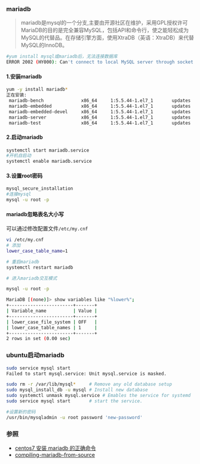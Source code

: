 ### mariadb

> mariadb是mysql的一个分支,主要由开源社区在维护，采用GPL授权许可 MariaDB的目的是完全兼容MySQL，包括API和命令行，使之能轻松成为MySQL的代替品。在存储引擎方面，使用XtraDB（英语：XtraDB）来代替MySQL的InnoDB。

```bash
#yum install mysql或mariadb后，无法连接数据库
ERROR 2002 (HY000): Can't connect to local MySQL server through socket '/var/lib/mysql/mysql.sock' (2)
```

#### 1.安装mariadb

```bash
yum -y install mariadb*
正在安装:
 mariadb-bench              x86_64     1:5.5.44-1.el7_1       updates     385 k
 mariadb-embedded           x86_64     1:5.5.44-1.el7_1       updates     3.6 M
 mariadb-embedded-devel     x86_64     1:5.5.44-1.el7_1       updates     7.4 M
 mariadb-server             x86_64     1:5.5.44-1.el7_1       updates      11 M
 mariadb-test               x86_64     1:5.5.44-1.el7_1       updates     8.0 M
```

#### 2.启动mariadb

```bash
systemctl start mariadb.service  
#开机自启动
systemctl enable mariadb.service
```

#### 3.设置root密码

```bash
mysql_secure_installation
#连接mysql
mysql -u root -p
```

#### mariadb忽略表名大小写

可以通过修改配置文件`/etc/my.cnf`

```bash
vi /etc/my.cnf
# 添加
lower_case_table_name=1

# 重启mariadb
systemctl restart mariadb

# 进入mariadb交互模式

mysql -u root -p

MariaDB [(none)]> show variables like "%lower%";
+------------------------+-------+
| Variable_name          | Value |
+------------------------+-------+
| lower_case_file_system | OFF   |
| lower_case_table_names | 1     |
+------------------------+-------+
2 rows in set (0.00 sec)
```

### ubuntu启动mariadb

```bash
sudo service mysql start
Failed to start mysql.service: Unit mysql.service is masked.

sudo rm -r /var/lib/mysql*     # Remove any old database setup
sudo mysql_install_db -u mysql # Install new database
sudo systemctl unmask mysql.service # Emables the service for systemd
sudo service mysql start       # start the service.

#设置新的密码
/usr/bin/mysqladmin -u root password 'new-password'
```

### 参照

- [centos7 安装 mariadb 的正确命令](http://blog.csdn.net/default7/article/details/39138139)
- [compiling-mariadb-from-source](https://mariadb.com/kb/en/mariadb/compiling-mariadb-from-source/)
